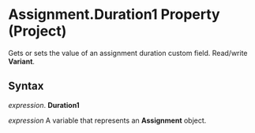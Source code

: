 
# Assignment.Duration1 Property (Project)

 Gets or sets the value of an assignment duration custom field. Read/write **Variant**.


## Syntax

 _expression_. **Duration1**

 _expression_ A variable that represents an **Assignment** object.


